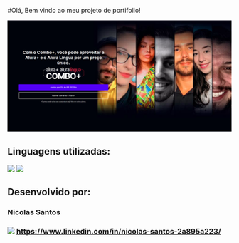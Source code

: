 #Olá, Bem vindo ao meu projeto de portifolio!

![imagem](img/Projeto.png)

## Linguagens utilizadas:

  <img src="https://img.shields.io/badge/HTML-239120?style=for-the-badge&logo=html5&logoColor=white">
  <img src="https://img.shields.io/badge/CSS-239120?&style=for-the-badge&logo=css3&logoColor=white">

## Desenvolvido por:
### Nicolas Santos

### <img src = "(https://img.shields.io/badge/LinkedIn-0077B5?style=for-the-badge&logo=linkedin&logoColor=white)](https://www.linkedin.com/in/SEUUSERNAME/"> https://www.linkedin.com/in/nicolas-santos-2a895a223/